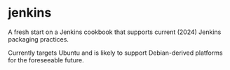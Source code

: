 # jenkins

A fresh start on a Jenkins cookbook that supports current (2024) Jenkins packaging practices.

Currently targets Ubuntu and is likely to support Debian-derived platforms for the foreseeable future.

